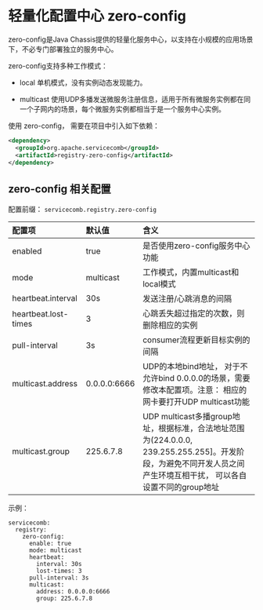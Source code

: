 # 轻量化配置中心 zero-config

zero-config是Java Chassis提供的轻量化服务中心，以支持在小规模的应用场景下，不必专门部署独立的服务中心。

zero-config支持多种工作模式：

* local
  单机模式，没有实例动态发现能力。
  
* multicast
  使用UDP多播发送微服务注册信息，适用于所有微服务实例都在同一个子网内的场景，每个微服务实例都相当于是一个服务中心实例。

使用 zero-config， 需要在项目中引入如下依赖：

```xml
<dependency>
  <groupId>org.apache.servicecomb</groupId>
  <artifactId>registry-zero-config</artifactId>
</dependency>
```

## zero-config 相关配置

配置前缀： `servicecomb.registry.zero-config`

| 配置项 | 默认值 | 含义 |
| :--- | :--- | :--- |
| enabled | true    | 是否使用zero-config服务中心功能 |
| mode    | multicast| 工作模式，内置multicast和local模式 |
| heartbeat.interval | 30s | 发送注册/心跳消息的间隔 |
| heartbeat.lost-times | 3 | 心跳丢失超过指定的次数，则删除相应的实例 |
| pull-interval | 3s | consumer流程更新目标实例的间隔 |
| multicast.address | 0.0.0.0:6666 | UDP的本地bind地址， 对于不允许bind 0.0.0.0的场景，需要修改本配置项。注意： 相应的网卡要打开UDP multicast功能 |
| multicast.group | 225.6.7.8| UDP multicast多播group地址，根据标准，合法地址范围为(224.0.0.0, 239.255.255.255]。开发阶段，为避免不同开发人员之间产生环境互相干扰， 可以各自设置不同的group地址|

示例：

```
servicecomb:
  registry:
    zero-config:
      enable: true
      mode: multicast
      heartbeat:
        interval: 30s
        lost-times: 3
      pull-interval: 3s
      multicast:
        address: 0.0.0.0:6666
        group: 225.6.7.8
```
